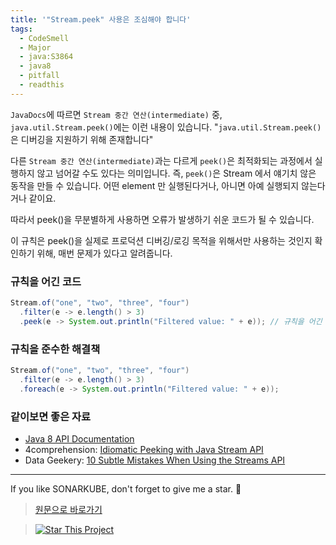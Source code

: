 ```yaml
---
title: '"Stream.peek" 사용은 조심해야 합니다'
tags:
  - CodeSmell
  - Major
  - java:S3864
  - java8
  - pitfall
  - readthis
---
```


`JavaDocs`에 따르면 `Stream 중간 연산(intermediate)` 중, `java.util.Stream.peek()`에는 이런 내용이 있습니다.
"`java.util.Stream.peek()`은 디버깅을 지원하기 위해 존재합니다"

다른 `Stream 중간 연산(intermediate)`과는 다르게 `peek()`은 최적화되는 과정에서 실행하지 않고 넘어갈 수도 있다는 의미입니다.
즉, `peek()`은 Stream 에서 얘기치 않은 동작을 만들 수 있습니다.
어떤 element 만 실행된다거나, 아니면 아예 실행되지 않는다거나 같이요.

따라서 peek()을 무분별하게 사용하면 오류가 발생하기 쉬운 코드가 될 수 있습니다.

이 규칙은 peek()을 실제로 프로덕션 디버깅/로깅 목적을 위해서만 사용하는 것인지 확인하기 위해, 매번 문제가 있다고 알려줍니다.

### 규칙을 어긴 코드

```java
Stream.of("one", "two", "three", "four")
  .filter(e -> e.length() > 3)
  .peek(e -> System.out.println("Filtered value: " + e)); // 규칙을 어긴 코드
```

### 규칙을 준수한 해결책

```java
Stream.of("one", "two", "three", "four")
  .filter(e -> e.length() > 3)
  .foreach(e -> System.out.println("Filtered value: " + e));
```

### 같이보면 좋은 자료

- [Java 8 API Documentation](https://docs.oracle.com/javase/8/docs/api/java/util/stream/Stream.html#peek-java.util.function.Consumer-)
- 4comprehension: [Idiomatic Peeking with Java Stream API](https://4comprehension.com/idiomatic-peeking/)
- Data Geekery: [10 Subtle Mistakes When Using the Streams API](https://blog.jooq.org/java-8-friday-10-subtle-mistakes-when-using-the-streams-api/)

---

If you like SONARKUBE, don't forget to give me a star. :star2:

> [원문으로 바로가기](https://rules.sonarsource.com/java/tag/java8/RSPEC-3864)

> [![Star This Project](https://img.shields.io/github/stars/kantabile/sonarkube.svg?label=Stars&style=social)](https://github.com/kantabile/sonarkube)
